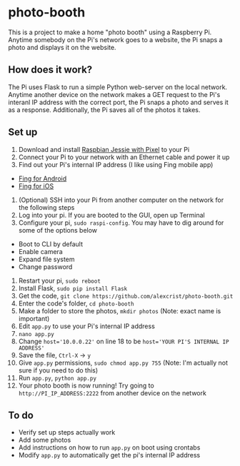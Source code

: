 # photo-booth
This is a project to make a home "photo booth" using a Raspberry Pi. Anytime somebody on the Pi's network goes to a website, the Pi snaps a photo and displays it on the website.

## How does it work?
The Pi uses Flask to run a simple Python web-server on the local network. Anytime another device on the network makes a GET request to the Pi's interanl IP address with the correct port, the Pi snaps a photo and serves it as a response. Additionally, the Pi saves all of the photos it takes.

## Set up

1. Download and install [Raspbian Jessie with Pixel](https://www.raspberrypi.org/downloads/raspbian/) to your Pi
1. Connect your Pi to your network with an Ethernet cable and power it up
1. Find out your Pi's internal IP address (I like using Fing mobile app)
  * [Fing for Android](https://play.google.com/store/apps/details?id=com.overlook.android.fing&hl=en)
  * [Fing for iOS](https://itunes.apple.com/us/app/fing-network-scanner/id430921107?mt=8)
1. (Optional) SSH into your Pi from another computer on the network for the following steps
1. Log into your pi. If you are booted to the GUI, open up Terminal
1. Configure your pi, `sudo raspi-config`. You may have to dig around for some of the options below
  * Boot to CLI by default
  * Enable camera
  * Expand file system
  * Change password
1. Restart your pi, `sudo reboot`
1. Install Flask, `sudo pip install Flask`
1. Get the code, `git clone https://github.com/alexcrist/photo-booth.git`
1. Enter the code's folder, `cd photo-booth`
1. Make a folder to store the photos, `mkdir photos` (Note: exact name is important)
1. Edit `app.py` to use your Pi's internal IP address
  1. `nano app.py`
  1. Change `host='10.0.0.22'` on line 18 to be `host='YOUR PI'S INTERNAL IP ADDRESS'`
  1. Save the file, `Ctrl-X` -> `y`
1. Give `app.py` permissions, `sudo chmod app.py 755` (Note: I'm actually not sure if you need to do this)
1. Run `app.py`, `python app.py`
1. Your photo booth is now running! Try going to `http://PI_IP_ADDRESS:2222` from another device on the network

## To do

* Verify set up steps actually work
* Add some photos
* Add instructions on how to run `app.py` on boot using crontabs
* Modify `app.py` to automatically get the pi's internal IP address
